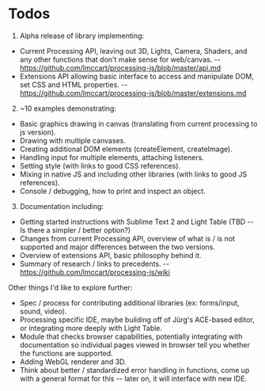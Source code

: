 Todos
=====


1. Alpha release of library implementing: 
+ Current Processing API, leaving out 3D, Lights, Camera, Shaders, and any other functions that don't make sense for web/canvas. -- https://github.com/lmccart/processing-js/blob/master/api.md
+ Extensions API allowing basic interface to access and manipulate DOM, set CSS and HTML properties. -- https://github.com/lmccart/processing-js/blob/master/extensions.md

2. ~10 examples demonstrating:
+ Basic graphics drawing in canvas (translating from current processing to js version).
+ Drawing with multiple canvases.
+ Creating additional DOM elements (createElement, createImage).
+ Handling input for multiple elements, attaching listeners.
+ Setting style (with links to good CSS references).
+ Mixing in native JS and including other libraries (with links to good JS references).
+ Console / debugging, how to print and inspect an object.

3. Documentation including:
+ Getting started instructions with Sublime Text 2 and Light Table (TBD -- Is there a simpler / better option?)
+ Changes from current Processing API, overview of what is / is not supported and major differences between the two versions.
+ Overview of extensions API, basic philosophy behind it.
+ Summary of research / links to precedents. -- https://github.com/lmccart/processing-js/wiki

Other things I'd like to explore further:
+ Spec / process for contributing additional libraries (ex: forms/input, sound, video).
+ Processing specific IDE, maybe building off of Jürg's ACE-based editor, or integrating more deeply with Light Table.
+ Module that checks browser capabilities, potentially integrating with documentation so individual pages viewed in browser tell you whether the functions are supported.
+ Adding WebGL renderer and 3D.
+ Think about better / standardized error handling in functions, come up with a general format for this -- later on, it will interface with new IDE.

